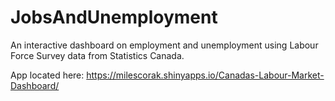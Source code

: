 # JobsAndUnemployment
An interactive dashboard on employment and unemployment using Labour Force Survey data from Statistics Canada.

App located here: https://milescorak.shinyapps.io/Canadas-Labour-Market-Dashboard/

